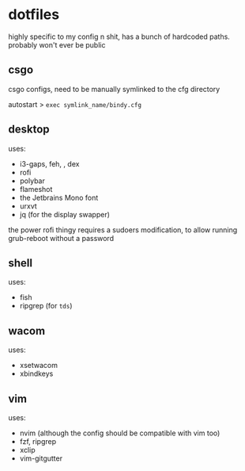 # dotfiles
highly specific to my config n shit, has a bunch of hardcoded paths.
probably won't ever be public

## csgo
csgo configs, need to be manually symlinked to the cfg directory

autostart > `exec symlink_name/bindy.cfg`

## desktop
uses:
- i3-gaps, feh, , dex
- rofi
- polybar
- flameshot
- the Jetbrains Mono font
- urxvt
- jq (for the display swapper)

the power rofi thingy requires a sudoers modification, to allow running grub-reboot without a password

## shell
uses:
- fish
- ripgrep (for `tds`)

## wacom
uses:
- xsetwacom
- xbindkeys

## vim
uses:
- nvim (although the config should be compatible with vim too)
- fzf, ripgrep
- xclip
- vim-gitgutter
